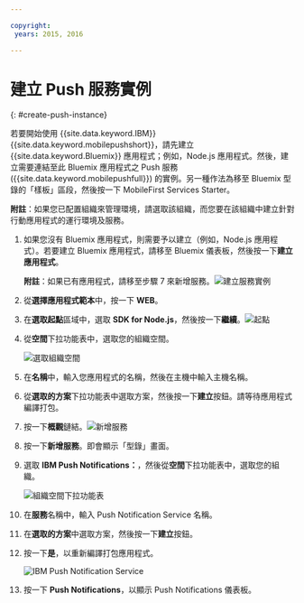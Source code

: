 ```yaml
---

copyright:
 years: 2015, 2016

---
```


# 建立 Push 服務實例
{: #create-push-instance}

若要開始使用 {{site.data.keyword.IBM}} {{site.data.keyword.mobilepushshort}}，請先建立 {{site.data.keyword.Bluemix}} 應用程式；例如，Node.js 應用程式。然後，建立需要連結至此 Bluemix 應用程式之 Push 服務 ({{site.data.keyword.mobilepushfull}}) 的實例。另一種作法為移至 Bluemix 型錄的「樣板」區段，然後按一下 MobileFirst Services Starter。

**附註**：如果您已配置組織來管理環境，請選取該組織，而您要在該組織中建立針對行動應用程式的運行環境及服務。


1. 如果您沒有 Bluemix 應用程式，則需要予以建立（例如，Node.js 應用程式）。若要建立 Bluemix 應用程式，請移至 Bluemix 儀表板，然後按一下**建立應用程式**。
	
	**附註**：如果已有應用程式，請移至步驟 7 來新增服務。![建立服務實例](images/create_service_instance1.jpg "建立服務實例")

1. 從**選擇應用程式範本**中，按一下 **WEB**。

3. 在**選取起點**區域中，選取 **SDK for Node.js**，然後按一下**繼續**。![起點](images/create_service_nodejs2.jpg) 

4. 從**空間**下拉功能表中，選取您的組織空間。

	![
選取組織空間](images/create_a_service3.jpg)
1. 在**名稱**中，輸入您應用程式的名稱，然後在主機中輸入主機名稱。

1. 從**選取的方案**下拉功能表中選取方案，然後按一下**建立**按鈕。請等待應用程式編譯打包。

1. 按一下**概觀**鏈結。![新增服務](images/create_service_add4.jpg)
1. 按一下**新增服務**。即會顯示「型錄」畫面。

1. 選取 **IBM Push Notifications：**，然後從**空間**下拉功能表中，選取您的組織。

	![組織空間下拉功能表](images/create_service_org.jpg)
1. 在**服務**名稱中，輸入 Push Notification Service 名稱。

1. 在**選取的方案**中選取方案，然後按一下**建立**按鈕。

1. 按一下**是**，以重新編譯打包應用程式。

	![IBM Push Notification Service](images/create_service_notification5.jpg)

1. 按一下 **Push Notifications**，以顯示 Push Notifications 儀表板。
